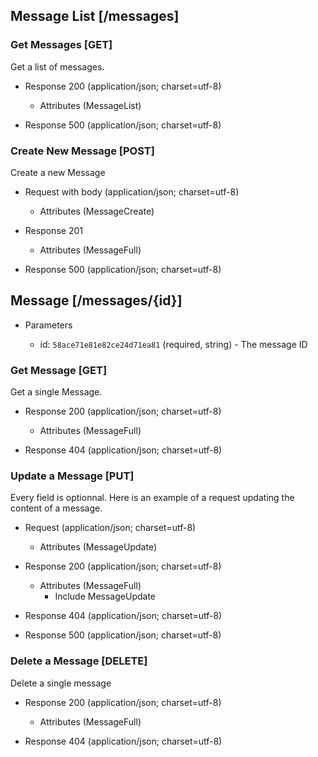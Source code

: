 ## Message List [/messages]

### Get Messages [GET]
Get a list of messages.

+ Response 200 (application/json; charset=utf-8)

    + Attributes (MessageList)

+ Response 500 (application/json; charset=utf-8)

### Create New Message [POST]
Create a new Message

+ Request with body (application/json; charset=utf-8)

    + Attributes (MessageCreate)

+ Response 201

    + Attributes (MessageFull)

+ Response 500 (application/json; charset=utf-8)


## Message [/messages/{id}]

+ Parameters

    + id: `58ace71e81e82ce24d71ea81` (required, string) - The message ID

### Get Message [GET]
Get a single Message.

+ Response 200 (application/json; charset=utf-8)

    + Attributes (MessageFull)

+ Response 404 (application/json; charset=utf-8)

### Update a Message [PUT]
Every field is optionnal. Here is an example of a request updating the content of a message.

+ Request (application/json; charset=utf-8)

    + Attributes (MessageUpdate)

+ Response 200 (application/json; charset=utf-8)

    + Attributes (MessageFull)
        + Include MessageUpdate

+ Response 404 (application/json; charset=utf-8)

+ Response 500 (application/json; charset=utf-8)


### Delete a Message [DELETE]
Delete a single message

+ Response 200 (application/json; charset=utf-8)

    + Attributes (MessageFull)

+ Response 404 (application/json; charset=utf-8)
